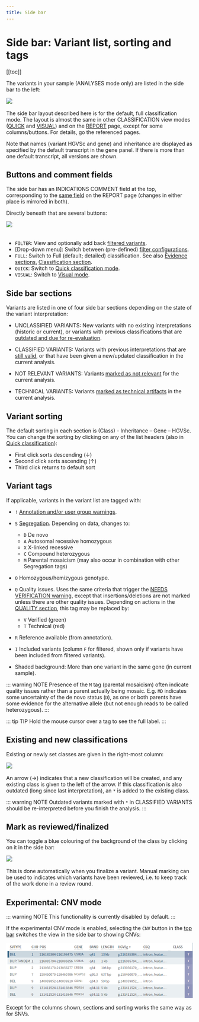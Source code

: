 ```yaml
---
title: Side bar
---
```


# Side bar: Variant list, sorting and tags

[[toc]]

The variants in your sample (ANALYSES mode only) are listed in the side bar to the left:

<div class="figure"><img src="./img/sidebar.png"></div>

The side bar layout described here is for the default, full classification mode. The layout is almost the same in other CLASSIFICATION view modes ([QUICK](/manual/quick-classification.md) and [VISUAL](/manual/visual.md)) and on the [REPORT](/manual/report-page.md) page, except for some columns/buttons. For details, go the referenced pages. 

Note that names (variant HGVSc and gene) and inheritance are displayed as specified by the default transcript in the gene panel. If there is more than one default transcript, all versions are shown.


## Buttons and comment fields

The side bar has an INDICATIONS COMMENT field at the top, corresponding to the [same field](/manual/report-page.html#comment-fields-indication-and-report) on the REPORT page (changes in either place is mirrored in both). 

Directly beneath that are several buttons: 

<div class="figure"><img src="./img/sidebar_buttons.png"></div>
<br>

- `FILTER`: View and optionally add back [filtered variants](/manual/filtered-variants.md).
- [Drop-down menu]: Switch between (pre-defined) [filter configurations](/manual/filtered-variants.md).
- `FULL`: Switch to Full (default; detailed) classification. See also [Evidence sections](/manual/evidence-sections.html), [Classification section](/manual/classification-section.html).
- `QUICK`: Switch to [Quick classification mode](/manual/quick-classification.md).
- `VISUAL`: Switch to [Visual mode](/manual/visual.md).

## Side bar sections

Variants are listed in one of four side bar sections depending on the state of the variant interpretation: 

- UNCLASSIFIED VARIANTS: New variants with no existing interpretations (historic or current), or variants with previous classifications that are [outdated and due for re-evaluation](/manual/classification-section.html#interpretations-that-are-outdated). 

- CLASSIFIED VARIANTS: Variants with previous interpretations that are [still valid](/manual/classification-section.html#interpretations-that-are-still-valid), or that have been given a new/updated classification in the current analysis.

- NOT RELEVANT VARIANTS: Variants [marked as not relevant](/manual/evidence-sections.html#mark-as-verified-technical-not-relevant) for the current analysis.

- TECHNICAL VARIANTS: Variants [marked as technical artifacts](/manual/evidence-sections.html#mark-as-verified-technical-not-relevant) in the current analysis.

## Variant sorting

The default sorting in each section is (Class) - Inheritance – Gene – HGVSc. You can change the sorting by clicking on any of the list headers (also in [Quick classification](/manual/quick-classification.md)):

  - First click sorts descending (↓)
  - Second click sorts ascending (↑)
  - Third click returns to default sort

## Variant tags

If applicable, variants in the variant list are tagged with:

  - `!` [Annotation and/or user group warnings](/manual/warnings.md). 

  - `S` [Segregation](/technical/filtering.html#segregation-filter). Depending on data, changes to:
    
      - `D` De novo
      - `A` Autosomal recessive homozygous
      - `X` X-linked recessive
      - `C` Compound heterozygous
      - `M` Parental mosaicism (may also occur in combination with other Segregation tags)

  - `O` Homozygous/hemizygous genotype.

  - `Q` Quality issues. Uses the same criteria that trigger the [NEEDS VERIFICATION warning](/manual/evidence-sections.html#warning-needs-verification), except that insertions/deletions are not marked unless there are other quality issues. Depending on actions in the [QUALITY section](/manual/evidence-sections.html#quality), this tag may be replaced by:
    
      - `V` Verified (green)
      - `T` Technical (red)

  - `R` Reference available (from annotation).

  - `I` Included variants (column `F` for filtered, shown only if variants have been included from filtered variants).

  - Shaded background: More than one variant in the same gene (in current sample).


::: warning NOTE
Presence of the `M` tag (parental mosaicism) often indicate quality issues rather than a parent actually being mosaic. E.g. `MD` indicates some uncertainty of the de novo status (`D`), as one or both parents have some evidence for the alternative allele (but not enough reads to be called heterozygous).
:::

::: tip TIP
Hold the mouse cursor over a tag to see the full label.
:::

## Existing and new classifications  

Existing or newly set classes are given in the right-most column: 

<div class="figure"><img src="./img/classified_variants.png"></div>

An arrow (→) indicates that a new classification will be created, and any existing class is given to the left of the arrow. If this classification is also outdated (long since last interpretation), an `*` is added to the existing class.

::: warning NOTE
Outdated variants marked with `*` in CLASSIFIED VARIANTS should be re-interpreted before you finish the analysis.
:::

## Mark as reviewed/finalized

You can toggle a blue colouring of the background of the class by clicking on it in the side bar: 

<div class="figure"><img src="./img/mark_reviewed.png"></div>

This is done automatically when you finalize a variant. Manual marking can be used to indicates which variants have been reviewed, i.e. to keep track of the work done in a review round.  

## Experimental: CNV mode

::: warning NOTE
This functionality is currently disabled by default.
:::

If the experimental CNV mode is enabled, selecting the `CNV` button in the [top bar](/manual/top-bar.html#global) switches the view in the side bar to showing CNVs: 

<div class="figure"><img src="./img/sidebar_CNV.png"></div>

Except for the columns shown, sections and sorting works the same way as for SNVs.